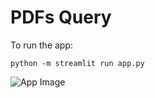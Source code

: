 # PDFs Query

To run the app:
```
python -m streamlit run app.py
```
![App Image](https://res.cloudinary.com/dlizbxmyz/image/upload/v1700944776/Screenshot_2023-11-26_043714_duirsq.png)